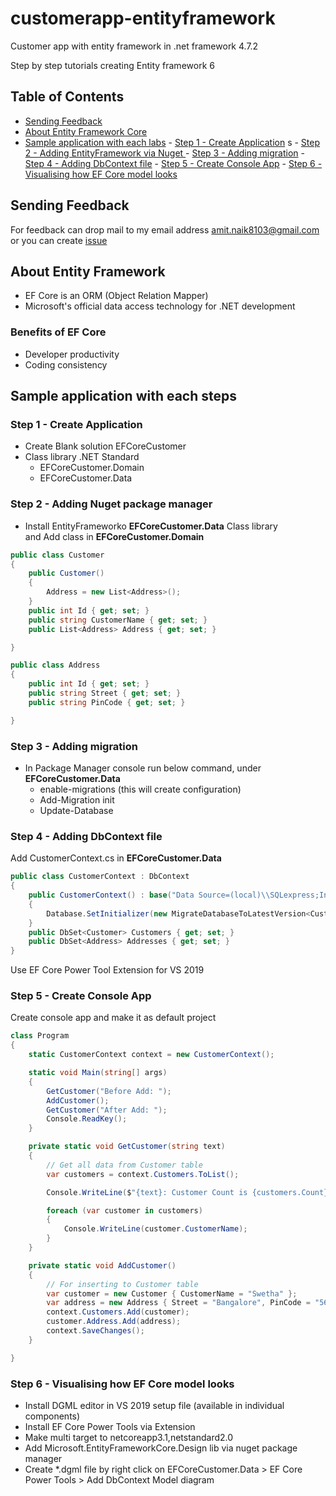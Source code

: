 # customerapp-entityframework
 Customer app with entity framework in .net framework 4.7.2

Step by step tutorials creating Entity framework 6

## Table of Contents

- [Sending Feedback](#sending-feedback)
- [About Entity Framework Core](#about-entity-framework-core)
- [Sample application with each labs](#sample-application-with-each-steps)
        - [Step 1 - Create Application](#step-1---create-application)
s        - [Step 2 - Adding EntityFramework via Nuget ](#step-2---adding-nuget-package-manager)
        - [Step 3 - Adding migration](#step-3---adding-migration)
        - [Step 4 - Adding DbContext file](d)
        - [Step 5 - Create Console App](#step-5---create-console-app)
        - [Step 6 - Visualising how EF Core model looks](#step-6---visualising-how-ef-core-model-looks)
   
     
## Sending Feedback

For feedback can drop mail to my email address amit.naik8103@gmail.com or you can create [issue](https://github.com/Amitpnk/angular-application/issues/new)

## About Entity Framework 

* EF Core is an ORM (Object Relation Mapper)
* Microsoft's official data access technology for .NET development

### Benefits of EF Core
 * Developer productivity
 * Coding consistency

## Sample application with each steps

### Step 1 - Create Application

* Create Blank solution EFCoreCustomer
* Class library .NET Standard
    * EFCoreCustomer.Domain
    * EFCoreCustomer.Data 

### Step 2 - Adding Nuget package manager

* Install EntityFrameworko <b>EFCoreCustomer.Data</b> Class library <br/>
and Add class in <b>EFCoreCustomer.Domain</b>

```C#
public class Customer
{
    public Customer()
    {
        Address = new List<Address>();
    }
    public int Id { get; set; }
    public string CustomerName { get; set; }
    public List<Address> Address { get; set; }

}

public class Address
{
    public int Id { get; set; }
    public string Street { get; set; }
    public string PinCode { get; set; }

}
```

### Step 3 - Adding migration
 
* In Package Manager console run below command, under <b>EFCoreCustomer.Data</b>
    * enable-migrations (this will create configuration)
    * Add-Migration init
    * Update-Database

### Step 4 - Adding DbContext file
 
Add CustomerContext.cs in <b>EFCoreCustomer.Data</b>

```C#
public class CustomerContext : DbContext
{
    public CustomerContext() : base("Data Source=(local)\\SQLexpress;Initial Catalog=CustomerEFCORE;Integrated Security=True")
    {
        Database.SetInitializer(new MigrateDatabaseToLatestVersion<CustomerContext, Configuration>());
    }
    public DbSet<Customer> Customers { get; set; }
    public DbSet<Address> Addresses { get; set; }
}
```

Use EF Core Power Tool Extension for VS 2019

### Step 5 - Create Console App 

Create console app and make it as default project

```C#
class Program
{
    static CustomerContext context = new CustomerContext();

    static void Main(string[] args)
    {
        GetCustomer("Before Add: ");
        AddCustomer();
        GetCustomer("After Add: ");
        Console.ReadKey();
    }

    private static void GetCustomer(string text)
    {
        // Get all data from Customer table
        var customers = context.Customers.ToList();

        Console.WriteLine($"{text}: Customer Count is {customers.Count}");

        foreach (var customer in customers)
        {
            Console.WriteLine(customer.CustomerName);
        }
    }

    private static void AddCustomer()
    {
        // For inserting to Customer table
        var customer = new Customer { CustomerName = "Swetha" };
        var address = new Address { Street = "Bangalore", PinCode = "560091" };
        context.Customers.Add(customer);
        customer.Address.Add(address);
        context.SaveChanges();
    }

}

```
   
### Step 6 - Visualising how EF Core model looks

* Install DGML editor in VS 2019 setup file (available in individual components)
* Install EF Core Power Tools via Extension
* Make multi target to netcoreapp3.1,netstandard2.0
* Add Microsoft.EntityFrameworkCore.Design lib via nuget package manager
* Create *.dgml file by right click on EFCoreCustomer.Data > EF Core Power Tools > Add DbContext Model diagram
 
